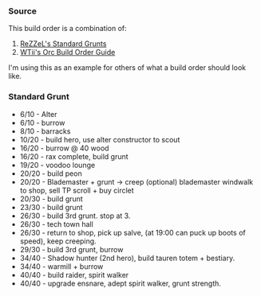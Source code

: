 ### Source
This build order is a combination of:
1. [ReZZeL's Standard Grunts](https://www.youtube.com/watch?v=m6oMSE3WjaU)
2. [WTii's Orc Build Order Guide](https://www.youtube.com/watch?v=s-S6odYyZ4E)

I'm using this as an example for others of what a build order should look like.

### Standard Grunt
- 6/10 - Alter
- 6/10 - burrow
- 8/10 - barracks
- 10/20 - build hero, use alter constructor to scout
- 16/20 - burrow @ 40 wood
- 16/20 - rax complete, build grunt
- 19/20 - voodoo lounge
- 20/20 - build peon
- 20/20 - Blademaster + grunt -> creep (optional) blademaster windwalk to shop, sell TP scroll + buy circlet
- 20/30 - build grunt
- 23/30 - build grunt
- 26/30 - build 3rd grunt. stop at 3.
- 26/30 - tech town hall
- 26/30 - return to shop, pick up salve, (at 19:00 can puck up boots of speed), keep creeping.
- 29/30 - build 3rd grunt, burrow
- 34/40 - Shadow hunter (2nd hero), build tauren totem + bestiary.
- 34/40 - warmill + burrow
- 40/40 - build raider, spirit walker
- 40/40 - upgrade ensnare, adept spirit walker, grunt strength.